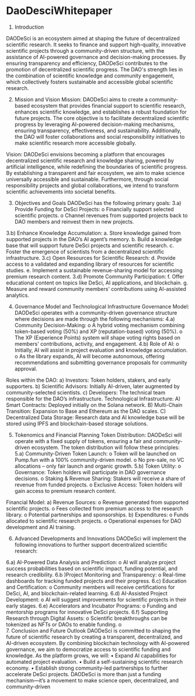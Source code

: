 # DaoDesciWhitepaper


1.	Introduction

DAODeSci is an ecosystem aimed at shaping the future of decentralized scientific research. It seeks to finance and support high-quality, innovative scientific projects through a community-driven structure, with the assistance of AI-powered governance and decision-making processes. By ensuring transparency and efficiency, DAODeSci contributes to the promotion of decentralized scientific progress. The DAO's strength lies in the combination of scientific knowledge and community engagement, which collectively fosters sustainable and accessible global scientific research.

2.	Mission and Vision
Mission:
DAODeSci aims to create a community-based ecosystem that provides financial support to scientific research, enhances scientific knowledge, and establishes a robust foundation for future projects. The core objective is to facilitate decentralized scientific progress by leveraging AI-powered decision-making mechanisms, ensuring transparency, effectiveness, and sustainability. Additionally, the DAO will foster collaborations and social responsibility initiatives to make scientific research more accessible globally.

Vision:
DAODeSci envisions becoming a platform that encourages decentralized scientific research and knowledge sharing, powered by artificial intelligence, while redefining the boundaries of scientific progress. By establishing a transparent and fair ecosystem, we aim to make science universally accessible and sustainable. Furthermore, through social responsibility projects and global collaborations, we intend to transform scientific achievements into societal benefits.

3.	Objectives and Goals
DAODeSci has the following primary goals:
3.a) Provide Funding for DeSci Projects:
o	Financially support selected scientific projects.
o	Channel revenues from supported projects back to DAO members and reinvest them in new projects.

3.b) Enhance Knowledge Accumulation:
a.	Store knowledge gained from supported projects in the DAO’s AI agent’s memory.
b.	Build a knowledge base that will support future DeSci projects and scientific research.
c.	Foster the emergence of scientists from a decentralized scientific  infrastructure.
   3.c) Open Resources for Scientific Research:
d.	Provide access to a validated and expanding library of resources for scientific studies.
e.	Implement a sustainable revenue-sharing model for accessing premium research content.
   3.d) Promote Community Participation:
f.	Offer educational content on topics like DeSci, AI applications, and blockchain.
g.	Measure and reward community members' contributions using AI-assisted analytics.

4. Governance Model and Technological Infrastructure
Governance Model:
DAODeSci operates with a community-driven governance structure where decisions are made through the following mechanisms:
4.a) Community Decision-Making:
o	A hybrid voting mechanism combining token-based voting (50%) and XP (reputation-based) voting (50%).
o	The XP (Experience Points) system will shape voting rights based on members' contributions, activity, and engagement.
4.b) Role of AI:
o	Initially, AI will assist in project evaluation and knowledge accumulation.
o	As the library expands, AI will become autonomous, offering recommendations and submitting governance proposals for community approval.

Roles within the DAO:
a)	Investors: Token holders, stakers, and early supporters.
b)	Scientific Advisors: Initially AI-driven, later augmented by community-selected scientists.
c)	Developers: The technical team responsible for the DAO’s infrastructure.
Technological Infrastructure:
A)	Smart Contracts: Deployed initially on the Solana network.
B)	Multi-Chain Transition: Expansion to Base and Ethereum as the DAO scales.
C)	Decentralized Data Storage: Research data and AI knowledge base will be stored using IPFS and blockchain-based storage solutions.

5. Tokenomics and Financial Planning
Token Distribution:
DAODeSci will operate with a fixed supply of tokens, ensuring a fair and community-driven ecosystem. The token distribution will follow these principles:
5.a) Community-Driven Token Launch:
o	Token will be launched on Pump.fun with a 100% community-driven model.
o	No pre-sale, no VC allocations – only fair launch and organic growth.
5.b) Token Utility:
o	Governance: Token holders will participate in DAO governance decisions.
o	Staking & Revenue Sharing: Stakers will receive a share of revenue from funded projects.
o	Exclusive Access: Token holders will gain access to premium research content.

Financial Model:
a)	Revenue Sources:
o	Revenue generated from supported scientific projects.
o	Fees collected from premium access to the research library.
o	Potential partnerships and sponsorships.
b)	Expenditures:
o	Funds allocated to scientific research projects.
o	Operational expenses for DAO development and AI training.

6. Advanced Developments and Innovations
DAODeSci will implement the following innovations to further support decentralized scientific research:


6.a) AI-Powered Data Analysis and Prediction:
o	AI will analyze project success probabilities based on scientific impact, funding potential, and research credibility.
6.b )Project Monitoring and Transparency:
o	Real-time dashboards for tracking funded projects and their progress.
6.c) Education and Certification:
o	Community members will receive certifications for DeSci, AI, and blockchain-related learning.
6.d) AI-Assisted Project Development:
o	AI will suggest improvements for scientific projects in their early stages.
6.e) Accelerators and Incubator Programs:
o	Funding and mentorship programs for innovative DeSci projects.
6.f) Supporting Research through Digital Assets:
o	Scientific breakthroughs can be tokenized as NFTs or DAOs to enable funding.
o	
7. Conclusion and Future Outlook
DAODeSci is committed to shaping the future of scientific research by creating a transparent, decentralized, and AI-driven ecosystem. By combining blockchain technology with AI-powered governance, we aim to democratize access to scientific funding and knowledge.
As the platform grows, we will:
•	Expand AI capabilities for automated project evaluation.
•	Build a self-sustaining scientific research economy.
•	Establish strong community-led partnerships to further accelerate DeSci projects.
DAODeSci is more than just a funding mechanism—it’s a movement to make science open, decentralized, and community-driven

